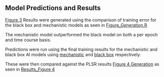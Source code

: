 
## Model Predictions and Results

[Figure 3]() Results were generated using the comparison of training error for the black box and mechanistic models as seen in [Figure_Generation.R]()

The mechanistic model outperformed the black model on both a per epoch and time course basis. 

Predictions were run using the final training results for the mechanistic and black box AI models using [mechanistic](https://github.com/FDA/Mechanistic-PK-PD-Model-to-Rescue-Opioid-Overdose/blob/Breaking-the-Black-Box-ML/prediction/simpleblock_mirrormodel_prediction.py) and [black box](https://github.com/FDA/Mechanistic-PK-PD-Model-to-Rescue-Opioid-Overdose/blob/Breaking-the-Black-Box-ML/prediction/mymodel_prediction.py) respectively. 

These were then compared against the PLSR results [Figure 4 Generation](https://github.com/FDA/Mechanistic-PK-PD-Model-to-Rescue-Opioid-Overdose/blob/Breaking-the-Black-Box-ML/prediction/4subgraph_All_bs2.py) as seen in [Results_Figure 4](https://github.com/FDA/Mechanistic-PK-PD-Model-to-Rescue-Opioid-Overdose/blob/Breaking-the-Black-Box-ML/Results/Figure_4.pdf)





